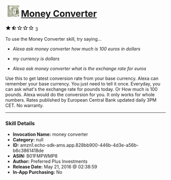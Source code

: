 # &nbsp;<img src="skill_icon" alt="Money Converter icon" width="36"> [Money Converter](http://alexa.amazon.com/#skills/amzn1.echo-sdk-ams.app.828bb900-446b-4d3e-a56b-b6c3861418de)
![1.8 stars](../../images/ic_star_black_18dp_1x.png)![1.8 stars](../../images/ic_star_half_black_18dp_1x.png)![1.8 stars](../../images/ic_star_border_black_18dp_1x.png)![1.8 stars](../../images/ic_star_border_black_18dp_1x.png)![1.8 stars](../../images/ic_star_border_black_18dp_1x.png) 3

To use the Money Converter skill, try saying...

* *Alexa ask money converter how much is 100 euros in dollars*

* *my currency is dollars*

* *Alexa ask money converter what is the exchange rate for euros*

Use this to get latest conversion rate from your base currency.
Alexa can remember your base currency. You just need to tell it once. Everyday, you can ask what's the exchange rate for pounds today. Or How much is 100 pounds. Alexa would do the conversion for you. It only works for whole numbers. Rates published by European Central Bank updated daily 3PM CET. No warranty.

***

### Skill Details

* **Invocation Name:** money converter
* **Category:** null
* **ID:** amzn1.echo-sdk-ams.app.828bb900-446b-4d3e-a56b-b6c3861418de
* **ASIN:** B01FMPWMP8
* **Author:** Preferred Plus Investments
* **Release Date:** May 21, 2016 @ 02:38:59
* **In-App Purchasing:** No

